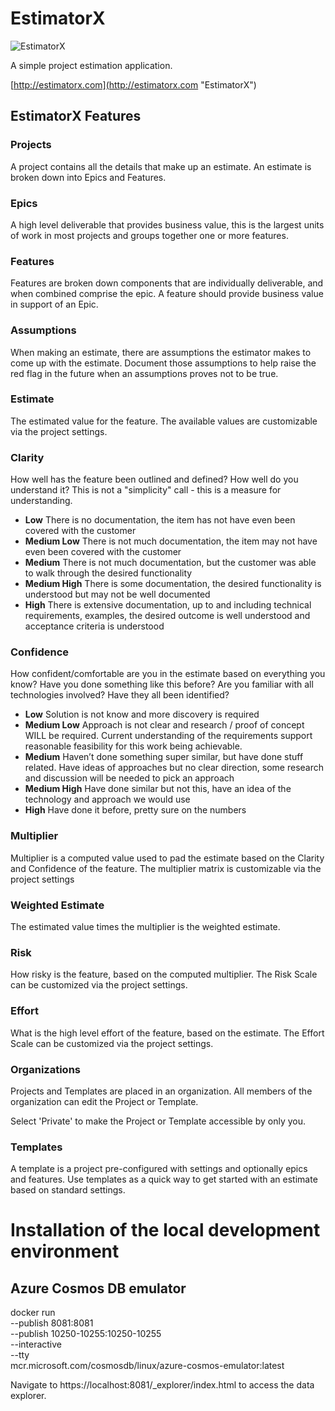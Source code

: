 # EstimatorX

![EstimatorX](https://raw.githubusercontent.com/loresoft/Estimatorx/develop/design/full-logo.svg)

A simple project estimation application.

[http://estimatorx.com](http://estimatorx.com "EstimatorX")

## EstimatorX Features

### Projects

A project contains all the details that make up an estimate. An estimate is broken down into Epics and Features.

### Epics

A high level deliverable that provides business value, this is the largest units of work in most projects and groups together one or more features.

### Features

Features are broken down components that are individually deliverable, and when combined comprise the epic. A feature should provide business value in support of an Epic.

### Assumptions

When making an estimate, there are assumptions the estimator makes to come up with the estimate. Document those assumptions to help raise the red flag in the future when an assumptions proves not to be true.

### Estimate

The estimated value for the feature. The available values are customizable via the project settings.

### Clarity

How well has the feature been outlined and defined? How well do you understand it? This is not a "simplicity" call - this is a measure for understanding.

- **Low** There is no documentation, the item has not have even been covered with the customer
- **Medium Low** There is not much documentation, the item may not have even been covered with the customer
- **Medium** There is not much documentation, but the customer was able to walk through the desired functionality
- **Medium High** There is some documentation, the desired functionality is understood but may not be well documented
- **High** There is extensive documentation, up to and including technical requirements, examples, the desired outcome is well understood and acceptance criteria is understood

### Confidence

How confident/comfortable are you in the estimate based on everything you know? Have you done something like this before? Are you familiar with all technologies involved? Have they all been identified?

- **Low** Solution is not know and more discovery is required
- **Medium Low** Approach is not clear and research / proof of concept WILL be required. Current understanding of the requirements support reasonable feasibility for this work being achievable.
- **Medium** Haven’t done something super similar, but have done stuff related. Have ideas of approaches but no clear direction, some research and discussion will be needed to pick an approach
- **Medium High** Have done similar but not this, have an idea of the technology and approach we would use
- **High** Have done it before, pretty sure on the numbers

### Multiplier

Multiplier is a computed value used to pad the estimate based on the Clarity and Confidence of the feature. The multiplier matrix is customizable via the project settings

### Weighted Estimate

The estimated value times the multiplier is the weighted estimate.

### Risk

How risky is the feature, based on the computed multiplier. The Risk Scale can be customized via the project settings.

### Effort

What is the high level effort of the feature, based on the estimate. The Effort Scale can be customized via the project settings.

### Organizations

Projects and Templates are placed in an organization. All members of the organization can edit the Project or Template.

Select 'Private' to make the Project or Template accessible by only you.

### Templates

A template is a project pre-configured with settings and optionally epics and features. Use templates as a quick way to get started with an estimate based on standard settings.

# Installation of the local development environment

## Azure Cosmos DB emulator

docker run \
    --publish 8081:8081 \
    --publish 10250-10255:10250-10255 \
    --interactive \
    --tty \
    mcr.microsoft.com/cosmosdb/linux/azure-cosmos-emulator:latest

Navigate to https://localhost:8081/_explorer/index.html to access the data explorer.

